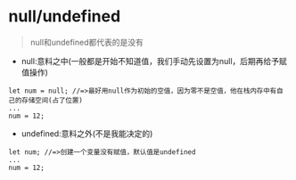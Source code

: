# null/undefined
> null和undefined都代表的是没有

- null:意料之中(一般都是开始不知道值，我们手动先设置为null，后期再给予赋值操作)
```
let num = null; //=>最好用null作为初始的空值，因为零不是空值，他在栈内存中有自己的存储空间(占了位置)
...
num = 12;

```

- undefined:意料之外(不是我能决定的)
```
let num; //=>创建一个变量没有赋值，默认值是undefined
...
num = 12;

```
